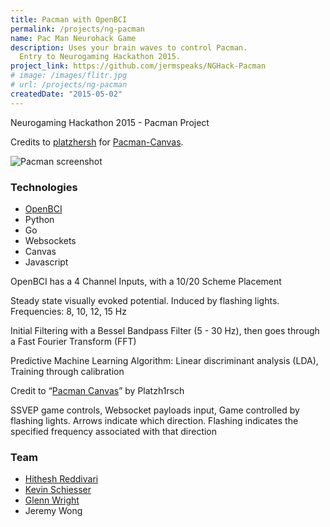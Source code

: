 ```yaml
---
title: Pacman with OpenBCI
permalink: /projects/ng-pacman
name: Pac Man Neurohack Game
description: Uses your brain waves to control Pacman.
  Entry to Neurogaming Hackathon 2015.
project_link: https://github.com/jermspeaks/NGHack-Pacman
# image: /images/flitr.jpg
# url: /projects/ng-pacman
createdDate: "2015-05-02"
---
```


Neurogaming Hackathon 2015 - Pacman Project

Credits to [platzhersh](https://github.com/platzhersh) for [Pacman-Canvas](https://github.com/platzhersh/pacman-canvas).

![Pacman screenshot](http://i.imgur.com/DRaLWqM.png)

### Technologies

- [OpenBCI](http://www.openbci.com/)
- Python
- Go
- Websockets
- Canvas
- Javascript

OpenBCI has a 4 Channel Inputs, with a 10/20 Scheme Placement

Steady state visually evoked potential. Induced by flashing lights. Frequencies: 8, 10, 12, 15 Hz

Initial Filtering with a Bessel Bandpass Filter (5 - 30 Hz), then goes through a Fast Fourier Transform (FFT)

Predictive Machine Learning Algorithm: Linear discriminant analysis (LDA), Training through calibration

Credit to “[Pacman Canvas](https://github.com/platzhersh/pacman-canvas)” by Platzh1rsch

SSVEP game controls, Websocket payloads input, Game controlled by flashing lights. Arrows indicate which direction. Flashing indicates the specified frequency associated with that direction

### Team

- [Hithesh Reddivari](https://github.com/Hitheshaum)
- [Kevin Schiesser](https://github.com/kevinjos)
- [Glenn Wright](https://www.linkedin.com/in/glenn-wright-ab8a501b/)
- Jeremy Wong
